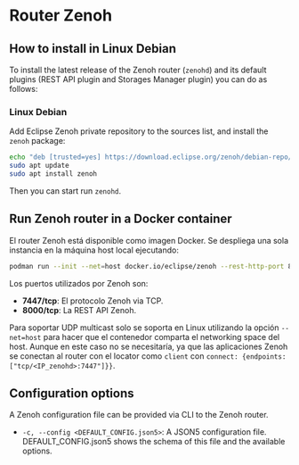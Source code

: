 # Router Zenoh

## How to install in Linux Debian
To install the latest release of the Zenoh router (```zenohd```) and its default plugins (REST API plugin and Storages Manager plugin) you can do as follows:

### Linux Debian
Add Eclipse Zenoh private repository to the sources list, and install the ```zenoh``` package:
```bash
echo "deb [trusted=yes] https://download.eclipse.org/zenoh/debian-repo/ /" | sudo tee -a /etc/apt/sources.list.d/zenoh.list > /dev/null
sudo apt update
sudo apt install zenoh
````
Then you can start run ```zenohd```.

## Run Zenoh router in a Docker container 
El router Zenoh está disponible como imagen Docker. Se despliega una sola instancia en la máquina host local ejecutando:
```bash
podman run --init --net=host docker.io/eclipse/zenoh --rest-http-port 8000
```

Los puertos utilizados por Zenoh son:
- **7447/tcp**: El protocolo Zenoh via TCP.
- **8000/tcp**: La REST API Zenoh.

Para soportar UDP multicast solo se soporta en Linux utilizando la opción ```--net=host``` para hacer que el contenedor comparta el networking space del host. Aunque en este caso no se necesitaría, ya que las aplicaciones Zenoh se conectan al router con el locator como ```client``` con ```connect: {endpoints: ["tcp/<IP_zenohd>:7447"]}}```.

## Configuration options
A Zenoh configuration file can be provided via CLI to the Zenoh router.
- ```-c, --config <DEFAULT_CONFIG.json5>```: A JSON5 configuration file. DEFAULT_CONFIG.json5 shows the schema of this file and the available options.
